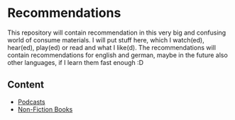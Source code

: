# Recommendations

This repository will contain recommendation in this very big and confusing world of consume materials. I will put stuff here, which I watch(ed), hear(ed), play(ed) or read and what I like(d).
The recommendations will contain recommendations for english and german, maybe in the future also other languages, if I learn them fast enough :D

## Content

* [Podcasts](podcasts.md)
* [Non-Fiction Books](non-fiction-books.md)
